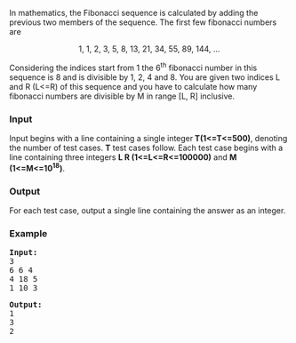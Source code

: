 <p>In mathematics, the&nbsp;Fibonacci sequence is calculated by adding the previous two members of the sequence. The first few fibonacci numbers are</p>
<p style="text-align: center;">1, 1, 2, 3, 5, 8, 13, 21, 34, 55, 89, 144, ...</p>
<p style="text-align: left;">Considering the indices start from 1 the 6<sup>th</sup> fibonacci number in this sequence is 8 and is divisible by 1, 2, 4 and 8. You are given two indices L and R (L&lt;=R) of this sequence and you have to calculate how many fibonacci numbers are divisible by M in range [L, R] inclusive.</p>
<h3>Input</h3>
<p>Input begins with a line containing a single integer<strong> T(1&lt;=T&lt;=500)</strong>, denoting the number of test cases. <strong>T</strong> test cases follow. Each test case begins with a line containing three integers <strong>L R (1&lt;=L&lt;=R&lt;=100000)</strong> and <strong>M (1&lt;=M&lt;=10<sup>18</sup>)</strong>.&nbsp;</p>
<h3>Output</h3>
<p>For each test case, output a single line containing the answer as an integer.</p>
<h3>Example</h3>
<pre><strong>Input:</strong>
3
6 6 4
4 18 5
1 10 3
</pre>
<pre><strong>Output:</strong>
1
3
2</pre>